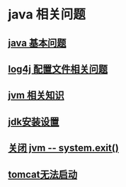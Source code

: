 # java 相关问题
## [java 基本问题](foundation.md)
## [log4j 配置文件相关问题](log4jConfig.md)
## [jvm 相关知识](jvm.md)
## [jdk安装设置](jdksetup.md)
## [关闭 jvm -- system.exit()](systemexit.md)

## [tomcat无法启动](tomcatError.md)
